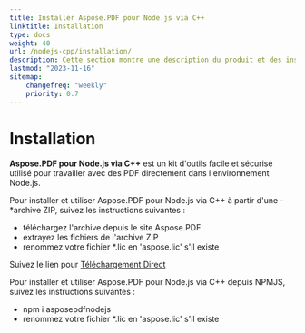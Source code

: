 ```yaml
---
title: Installer Aspose.PDF pour Node.js via C++
linktitle: Installation
type: docs
weight: 40
url: /nodejs-cpp/installation/
description: Cette section montre une description du produit et des instructions pour installer Aspose.PDF pour Node.js via C++.
lastmod: "2023-11-16"
sitemap:
    changefreq: "weekly"
    priority: 0.7
---
```


# Installation

**Aspose.PDF pour Node.js via C++** est un kit d'outils facile et sécurisé utilisé pour travailler avec des PDF directement dans l'environnement Node.js.

Pour installer et utiliser Aspose.PDF pour Node.js via C++ à partir d'une -*archive ZIP, suivez les instructions suivantes :

- téléchargez l'archive depuis le site Aspose.PDF
- extrayez les fichiers de l'archive ZIP
- renommez votre fichier *.lic en 'aspose.lic' s'il existe

Suivez le lien pour [Téléchargement Direct](https://releases.aspose.com/pdf/nodejscpp/)

Pour installer et utiliser Aspose.PDF pour Node.js via C++ depuis NPMJS, suivez les instructions suivantes :

- npm i asposepdfnodejs
- renommez votre fichier *.lic en 'aspose.lic' s'il existe